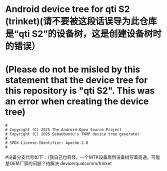 # Android device tree for qti S2 (trinket)(请不要被这段话误导为此仓库是“qti S2”的设备树，这是创建设备树时的错误）
# (Please do not be misled by this statement that the device tree for this repository is "qti S2". This was an error when creating the device tree)

```
#
# Copyright (C) 2025 The Android Open Source Project
# Copyright (C) 2025 SebaUbuntu's TWRP device tree generator
#
# SPDX-License-Identifier: Apache-2.0
#
```
#设备分支代号如下：（我自己也奇怪，一个MTK设备居然设备树写着高通，可能是OEM厂家的问题？待解决
device/qualcomm/trinket
